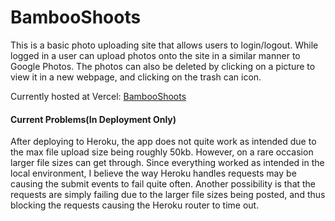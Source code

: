 # BambooShoots

This is a basic photo uploading site that allows users to login/logout. While logged in a user can upload photos onto the site in a similar manner to Google Photos. The photos can also be deleted by clicking on a picture to view it in a new webpage, and clicking on the trash can icon.

Currently hosted at Vercel: [BambooShoots](https://bamboo-shoots.vercel.ap/account/profile)

#### Current Problems(In Deployment Only)

After deploying to Heroku, the app does not quite work as intended due to the max file upload size being roughly 50kb. However, on a rare occasion larger file sizes can get through. Since everything worked as intended in the local environment, I believe the way Heroku handles requests may be causing the submit events to fail quite often. Another possibility is that the requests are simply failing due to the larger file sizes being posted, and thus blocking the requests causing the Heroku router to time out.